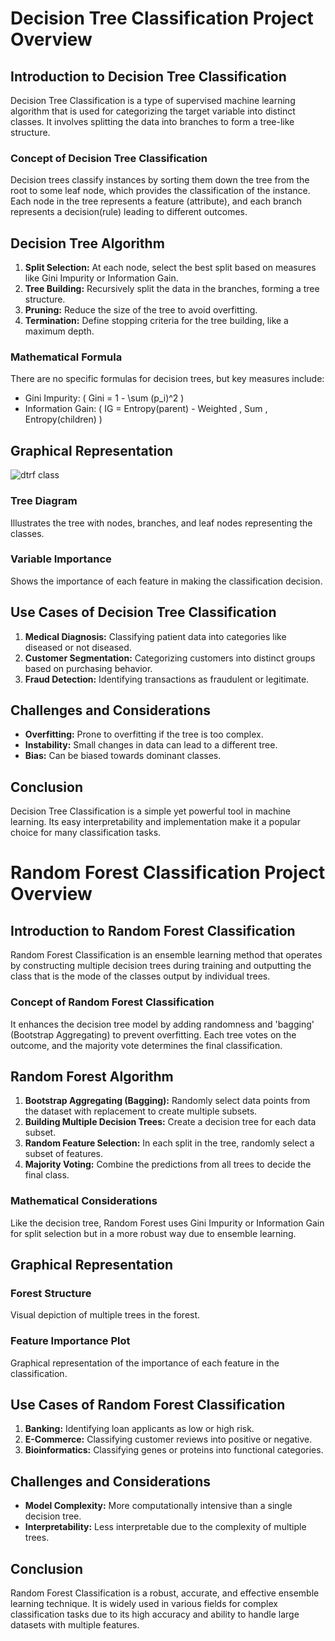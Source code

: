 # Decision Tree Classification Project Overview

## Introduction to Decision Tree Classification

Decision Tree Classification is a type of supervised machine learning algorithm that is used for categorizing the target variable into distinct classes. It involves splitting the data into branches to form a tree-like structure.

### Concept of Decision Tree Classification

Decision trees classify instances by sorting them down the tree from the root to some leaf node, which provides the classification of the instance. Each node in the tree represents a feature (attribute), and each branch represents a decision(rule) leading to different outcomes.

## Decision Tree Algorithm

1. **Split Selection:** At each node, select the best split based on measures like Gini Impurity or Information Gain.
2. **Tree Building:** Recursively split the data in the branches, forming a tree structure.
3. **Pruning:** Reduce the size of the tree to avoid overfitting.
4. **Termination:** Define stopping criteria for the tree building, like a maximum depth.

### Mathematical Formula

There are no specific formulas for decision trees, but key measures include:

- Gini Impurity: \( Gini = 1 - \sum (p_i)^2 \)
- Information Gain: \( IG = Entropy(parent) - Weighted \, Sum \, Entropy(children) \)

## Graphical Representation

![dtrf class](https://github.com/vybhav-amps/MLDL/assets/59567512/c042ca47-4705-4ad7-b0ba-b900e446bd1e)

### Tree Diagram

Illustrates the tree with nodes, branches, and leaf nodes representing the classes.

### Variable Importance

Shows the importance of each feature in making the classification decision.

## Use Cases of Decision Tree Classification

1. **Medical Diagnosis:** Classifying patient data into categories like diseased or not diseased.
2. **Customer Segmentation:** Categorizing customers into distinct groups based on purchasing behavior.
3. **Fraud Detection:** Identifying transactions as fraudulent or legitimate.

## Challenges and Considerations

- **Overfitting:** Prone to overfitting if the tree is too complex.
- **Instability:** Small changes in data can lead to a different tree.
- **Bias:** Can be biased towards dominant classes.

## Conclusion

Decision Tree Classification is a simple yet powerful tool in machine learning. Its easy interpretability and implementation make it a popular choice for many classification tasks.

# Random Forest Classification Project Overview

## Introduction to Random Forest Classification

Random Forest Classification is an ensemble learning method that operates by constructing multiple decision trees during training and outputting the class that is the mode of the classes output by individual trees.

### Concept of Random Forest Classification

It enhances the decision tree model by adding randomness and 'bagging' (Bootstrap Aggregating) to prevent overfitting. Each tree votes on the outcome, and the majority vote determines the final classification.

## Random Forest Algorithm

1. **Bootstrap Aggregating (Bagging):** Randomly select data points from the dataset with replacement to create multiple subsets.
2. **Building Multiple Decision Trees:** Create a decision tree for each data subset.
3. **Random Feature Selection:** In each split in the tree, randomly select a subset of features.
4. **Majority Voting:** Combine the predictions from all trees to decide the final class.

### Mathematical Considerations

Like the decision tree, Random Forest uses Gini Impurity or Information Gain for split selection but in a more robust way due to ensemble learning.

## Graphical Representation

### Forest Structure

Visual depiction of multiple trees in the forest.

### Feature Importance Plot

Graphical representation of the importance of each feature in the classification.

## Use Cases of Random Forest Classification

1. **Banking:** Identifying loan applicants as low or high risk.
2. **E-Commerce:** Classifying customer reviews into positive or negative.
3. **Bioinformatics:** Classifying genes or proteins into functional categories.

## Challenges and Considerations

- **Model Complexity:** More computationally intensive than a single decision tree.
- **Interpretability:** Less interpretable due to the complexity of multiple trees.

## Conclusion

Random Forest Classification is a robust, accurate, and effective ensemble learning technique. It is widely used in various fields for complex classification tasks due to its high accuracy and ability to handle large datasets with multiple features.
